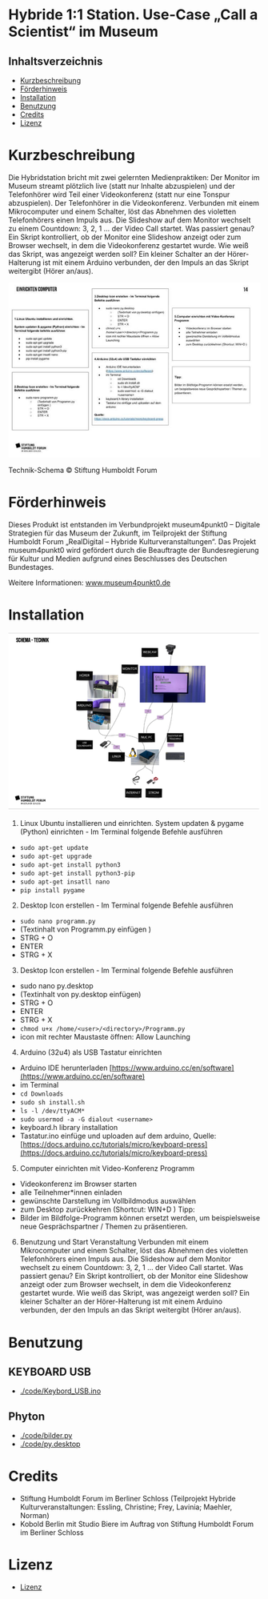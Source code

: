 # Hybride 1:1 Station. Use-Case „Call a Scientist“ im Museum

## Inhaltsverzeichnis
* [Kurzbeschreibung](#Kurzbeschreibung) 
* [Förderhinweis](#Förderhinweis)
* [Installation](#Installation)
* [Benutzung](#Benutzung)
* [Credits](#Credits)
* [Lizenz](#Lizenz)
 
 
# Kurzbeschreibung
Die Hybridstation bricht mit zwei gelernten Medienpraktiken: 
Der Monitor im Museum streamt plötzlich live (statt nur Inhalte abzuspielen) und der Telefonhörer wird Teil einer Videokonferenz (statt nur eine Tonspur abzuspielen). Der Telefonhörer in die Videokonferenz. Verbunden mit einem Mikrocomputer und einem Schalter, löst das Abnehmen des violetten Telefonhörers einen Impuls aus. Die Slideshow auf dem Monitor wechselt zu einem Countdown: 3, 2, 1 … der Video Call startet. Was passiert genau?  Ein Skript kontrolliert, ob der Monitor eine Slideshow anzeigt oder zum Browser wechselt, in dem die Videokonferenz gestartet wurde. Wie weiß das Skript, was angezeigt werden soll? Ein kleiner Schalter an der Hörer-Halterung ist mit einem Arduino verbunden, der den Impuls an das Skript weitergibt (Hörer an/aus).

![Technik-Schema](./img/picture1.jpg)

Technik-Schema © Stiftung Humboldt Forum 
 
# Förderhinweis
Dieses Produkt ist entstanden im Verbundprojekt museum4punkt0 – Digitale Strategien für das Museum der Zukunft, im Teilprojekt der Stiftung Humboldt Forum „RealDigital – Hybride Kulturveranstaltungen“. 
Das Projekt museum4punkt0 wird gefördert durch die Beauftragte der Bundesregierung für Kultur und Medien aufgrund eines Beschlusses des Deutschen Bundestages. 

Weitere Informationen: www.museum4punkt0.de

# Installation
![Einrichten Computer](./img/picture2.png)

1. Linux Ubuntu installieren und einrichten.
 System updaten & pygame (Python) einrichten - Im Terminal folgende Befehle ausführen
 - `sudo apt-get update`
 - `sudo apt-get upgrade`
 - `sudo apt-get install python3`
 - `sudo apt-get install python3-pip`
 - `sudo apt-get insatll nano`
 - `pip install pygame`
2. Desktop Icon erstellen - Im Terminal folgende Befehle ausführen
 - `sudo nano programm.py`
  - (Textinhalt von Programm.py einfügen )
  - STRG + O
  - ENTER
  - STRG + X
3. Desktop Icon erstellen - Im Terminal folgende Befehle ausführen
 - sudo nano py.desktop
  - (Textinhalt von py.desktop einfügen)
  - STRG + O
  - ENTER
  - STRG + X
 - `chmod u+x /home/<user>/<directory>/Programm.py`
 - icon mit rechter Maustaste öffnen:  Allow Launching
4. Arduino (32u4) als USB Tastatur einrichten
 - Arduino IDE herunterladen [https://www.arduino.cc/en/software](https://www.arduino.cc/en/software)
 - im Terminal
  - `cd Downloads`
  - `sudo sh install.sh`
  - `ls -l /dev/ttyACM*`
  - `sudo usermod -a -G dialout <username>`
 - keyboard.h library installation
 - Tastatur.ino einfüge und uploaden auf dem arduino, Quelle: [https://docs.arduino.cc/tutorials/micro/keyboard-press](https://docs.arduino.cc/tutorials/micro/keyboard-press)
5. Computer einrichten mit Video-Konferenz Programm
 - Videokonferenz im Browser starten 
 - alle Teilnehmer*innen einladen 
 - gewünschte Darstellung im Vollbildmodus auswählen
 - zum Desktop zurückkehren (Shortcut: WIN+D )
 Tipp:
 - Bilder im Bildfolge-Programm können ersetzt werden, um beispielsweise neue Gesprächspartner / Themen zu präsentieren.
6. Benutzung und Start Veranstaltung
Verbunden mit einem Mikrocomputer und einem Schalter, löst das Abnehmen des violetten Telefonhörers einen Impuls aus. Die Slideshow auf dem Monitor wechselt zu einem Countdown: 3, 2, 1 … der Video Call startet. Was passiert genau?  Ein Skript kontrolliert, ob der Monitor eine Slideshow anzeigt oder zum Browser wechselt, in dem die Videokonferenz gestartet wurde. Wie weiß das Skript, was angezeigt werden soll? Ein kleiner Schalter an der Hörer-Halterung ist mit einem Arduino verbunden, der den Impuls an das Skript weitergibt (Hörer an/aus).  

# Benutzung

## KEYBOARD USB
- [./code/Keybord_USB.ino](./code/Keybord_USB.ino)

## Phyton 
- [./code/bilder.py](./code/bilder.py)
- [./code/py.desktop](./code/py.desktop)

# Credits
- Stiftung Humboldt Forum im Berliner Schloss (Teilprojekt Hybride Kulturveranstaltungen: Essling, Christine; Frey, Lavinia; Maehler, Norman)
- Kobold Berlin mit Studio Biere im Auftrag von Stiftung Humboldt Forum im Berliner Schloss

# Lizenz
- [Lizenz](./LICENSE)

